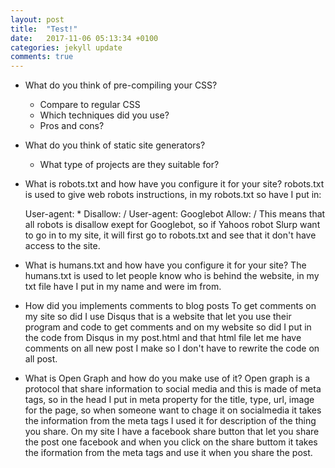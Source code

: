 ```yaml
---
layout: post
title:  "Test!"
date:   2017-11-06 05:13:34 +0100
categories: jekyll update
comments: true
---
```


* What do you think of pre-compiling your CSS?
  * Compare to regular CSS
  * Which techniques did you use?
  * Pros and cons?
* What do you think of static site generators?
  * What type of projects are they suitable for?
* What is robots.txt and how have you configure it for your site?
  robots.txt is used to give web robots instructions, in my robots.txt so have I put in:

  User-agent: *
  Disallow: /
  User-agent: Googlebot
  Allow: /
  This means that all robots is disallow exept for Googlebot, so if Yahoos robot Slurp want to go in to my site, it will first go to robots.txt and see that it don't have access to the site. 

* What is humans.txt and how have you configure it for your site?
  The humans.txt is used to let people know who is behind the website, in my txt file have I put in my name and were im from.
* How did you implements comments to blog posts
  To get comments on my site so did I use Disqus that is a website that let you use their program and code to get comments and on my website so did I put in the code from Disqus in my post.html and that html file let me have comments on all new post I make so I don't have to rewrite the code on all post.
* What is Open Graph and how do you make use of it?
  Open graph is a protocol that share information to social media and this is made of meta tags, so in the head I put in meta property for the title, type, url, image for the page, so when someone want to chage it on socialmedia it takes the information from the meta tags I used it for description of the thing you share. On my site I have a facebook share button that let you share the post one facebook and when you click on the share buttom it takes the iformation from the meta tags and use it when you share the post.

